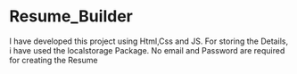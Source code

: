 # Resume_Builder

I have developed this project using Html,Css and JS.
For storing the Details, i have used the localstorage Package.
No email and Password are required for creating the Resume
